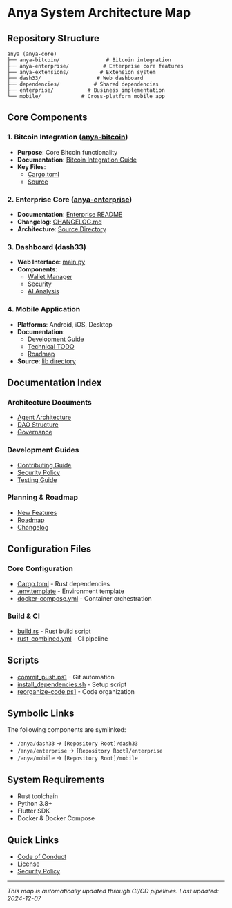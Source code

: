 # Anya System Architecture Map

## Repository Structure
```
anya (anya-core)
├── anya-bitcoin/               # Bitcoin integration
├── anya-enterprise/           # Enterprise core features
├── anya-extensions/          # Extension system
├── dash33/                  # Web dashboard
├── dependencies/           # Shared dependencies
├── enterprise/           # Business implementation
└── mobile/             # Cross-platform mobile app
```

## Core Components

### 1. Bitcoin Integration ([anya-bitcoin](./anya-bitcoin/))
- **Purpose**: Core Bitcoin functionality
- **Documentation**: [Bitcoin Integration Guide](./anya-bitcoin/docs/README.md)
- **Key Files**:
  - [Cargo.toml](./anya-bitcoin/Cargo.toml)
  - [Source](./anya-bitcoin/src/)

### 2. Enterprise Core ([anya-enterprise](./anya-enterprise/))
- **Documentation**: [Enterprise README](./anya-enterprise/README.md)
- **Changelog**: [CHANGELOG.md](./anya-enterprise/CHANGELOG.md)
- **Architecture**: [Source Directory](./anya-enterprise/src/)

### 3. Dashboard (dash33)
- **Web Interface**: [main.py](./dash33/web/main.py)
- **Components**:
  - [Wallet Manager](./dash33/wallet/wallet_manager.py)
  - [Security](./dash33/core/security.py)
  - [AI Analysis](./dash33/ai/analyzer.py)

### 4. Mobile Application
- **Platforms**: Android, iOS, Desktop
- **Documentation**: 
  - [Development Guide](./mobile/DEVELOPMENT.md)
  - [Technical TODO](./mobile/TECHNICAL_TODO.md)
  - [Roadmap](./mobile/ROADMAP.md)
- **Source**: [lib directory](./mobile/lib/)

## Documentation Index

### Architecture Documents
- [Agent Architecture](./AGENT_ARCHITECTURE.md)
- [DAO Structure](./DAO.md)
- [Governance](./GOVERNANCE.md)

### Development Guides
- [Contributing Guide](./CONTRIBUTING.md)
- [Security Policy](./SECURITY.md)
- [Testing Guide](./TESTING.md)

### Planning & Roadmap
- [New Features](./NEW_FEATURES.md)
- [Roadmap](./ROADMAP.md)
- [Changelog](./CHANGELOG.md)

## Configuration Files

### Core Configuration
- [Cargo.toml](./Cargo.toml) - Rust dependencies
- [.env.template](./.env.template) - Environment template
- [docker-compose.yml](./docker-compose.yml) - Container orchestration

### Build & CI
- [build.rs](./build.rs) - Rust build script
- [rust_combined.yml](./rust_combined.yml) - CI pipeline

## Scripts
- [commit_push.ps1](./commit_push.ps1) - Git automation
- [install_dependencies.sh](./install_dependencies.sh) - Setup script
- [reorganize-code.ps1](./reorganize-code.ps1) - Code organization

## Symbolic Links
The following components are symlinked:
- `/anya/dash33` → `[Repository Root]/dash33`
- `/anya/enterprise` → `[Repository Root]/enterprise`
- `/anya/mobile` → `[Repository Root]/mobile`

## System Requirements
- Rust toolchain
- Python 3.8+
- Flutter SDK
- Docker & Docker Compose

## Quick Links
- [Code of Conduct](./CODE_OF_CONDUCT.md)
- [License](./LICENSE.md)
- [Security Policy](./SECURITY.md)

---
*This map is automatically updated through CI/CD pipelines. Last updated: 2024-12-07*
